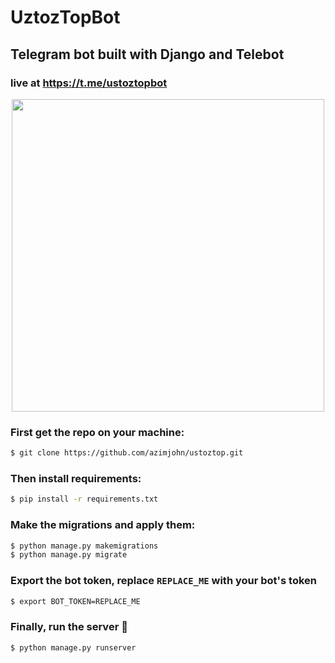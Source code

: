 # UztozTopBot
## Telegram bot built with Django and Telebot
### live at https://t.me/ustoztopbot

<p align="center">
 <img src="https://raw.githubusercontent.com/azimjohn/ustoztop/master/screen.png" width="500">
</p>

### First get the repo on your machine:
```bash
$ git clone https://github.com/azimjohn/ustoztop.git
```


### Then install requirements:
```bash
$ pip install -r requirements.txt
```

### Make the migrations and apply them:
```bash
$ python manage.py makemigrations
$ python manage.py migrate
```

### Export the bot token, replace `REPLACE_ME` with your bot's token
```bash
$ export BOT_TOKEN=REPLACE_ME
```

### Finally, run the server 🎉
```bash
$ python manage.py runserver
```

